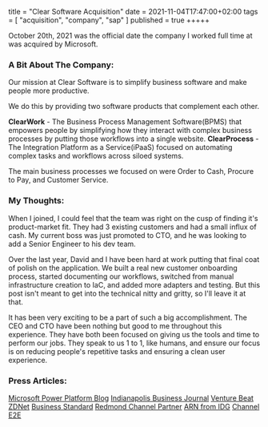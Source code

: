 title = "Clear Software Acquisition"
date = 2021-11-04T17:47:00+02:00
tags = [
    "acquisition",
    "company",
    "sap"
]
published = true
+++++

October 20th, 2021 was the official date the company I worked full time at was acquired by Microsoft. 

### A Bit About The Company:

Our mission at Clear Software is to simplify business software and make people more productive.

We do this by providing two software products that complement each other.

**ClearWork** - The Business Process Management Software(BPMS) that empowers people by simplifying how they interact with complex business processes by putting those workflows into a single website.
**ClearProcess** - The Integration Platform as a Service(iPaaS) focused on automating complex tasks and workflows across siloed systems.

The main business processes we focused on were Order to Cash, Procure to Pay, and Customer Service.

### My Thoughts:

When I joined, I could feel that the team was right on the cusp of finding it's product-market fit. They had 3 existing customers and had a small influx of cash. My current boss was just promoted to CTO, and he was looking to add a Senior Engineer to his dev team.

Over the last year, David and I have been hard at work putting that final coat of polish on the application. We built a real new customer onboarding process, started documenting our workflows, switched from manual infrastructure creation to IaC, and added more adapters and testing. But this post isn't meant to get into the technical nitty and gritty, so I'll leave it at that.

It has been very exciting to be a part of such a big accomplishment. The CEO and CTO have been nothing but good to me throughout this experience. They have both been focused on giving us the tools and time to perform our jobs. They speak to us 1 to 1, like humans, and ensure our focus is on reducing people's repetitive tasks and ensuring a clean user experience.

### Press Articles:

[Microsoft Power Platform Blog](https://cloudblogs.microsoft.com/powerplatform/2021/10/22/microsoft-acquires-clear-software-to-enhance-connectivity-to-systems-of-record/)
[Indianapolis Business Journal](https://www.ibj.com/articles/zionsville-based-clear-software-acquired-by-microsoft)
[Venture Beat](https://venturebeat.com/2021/10/22/microsoft-acquires-clear-software-to-strengthen-process-automation-offerings/)
[ZDNet](https://www.zdnet.com/article/microsoft-acquires-clear-software-to-improve-connectivity-with-sap-oracle/)
[Business Standard](https://www.business-standard.com/article/companies/microsoft-acquires-clear-software-to-improve-connectivity-with-sap-oracle-121102400689_1.html)
[Redmond Channel Partner](https://rcpmag.com/articles/2021/10/25/microsoft-clear-software-acquisition.aspx)
[ARN from IDG](https://www.arnnet.com.au/article/692463/microsoft-homes-oracle-sap-integrations-clear-software-acquisition/)
[Channel E2E](https://www.channele2e.com/investors/mergers-acquisitions/microsoft-buys-oracle-salesforce-sap-workflow-automation-startup/)
